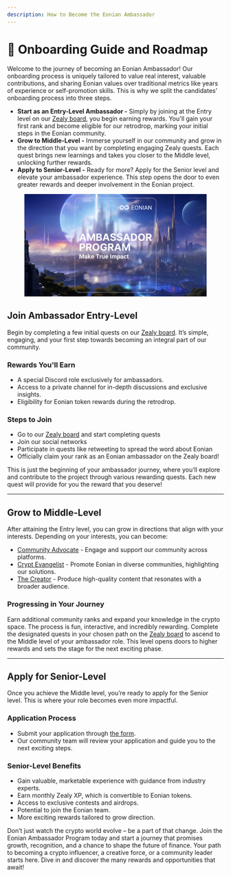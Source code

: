 ```yaml
---
description: How to Become the Eonian Ambassador
---
```


# 🚀 Onboarding Guide and Roadmap

Welcome to the journey of becoming an Eonian Ambassador! Our onboarding process is uniquely tailored to value real interest, valuable contributions, and sharing Eonian values over traditional metrics like years of experience or self-promotion skills. This is why we split the candidates’ onboarding process into three steps.

* **Start as an Entry-Level Ambassador -** Simply by joining at the Entry level on our [Zealy board](https://zealy.io/c/eoniandao/questboard), you begin earning rewards. You'll gain your first rank and become eligible for our retrodrop, marking your initial steps in the Eonian community.
* **Grow to Middle-Level -** Immerse yourself in our community and grow in the direction that you want by completing engaging Zealy quests. Each quest brings new learnings and takes you closer to the Middle level, unlocking further rewards.
* **Apply to Senior-Level -** Ready for more? Apply for the Senior level and elevate your ambassador experience. This step opens the door to even greater rewards and deeper involvement in the Eonian project.

<div data-full-width="true">

<figure><img src="../.gitbook/assets/Ambassador Program Cover.png" alt=""><figcaption></figcaption></figure>

</div>

## Join Ambassador Entry-Level

Begin by completing a few initial quests on our [Zealy board](https://zealy.io/c/eoniandao/questboard). It’s simple, engaging, and your first step towards becoming an integral part of our community.

### **Rewards You'll Earn**

* A special Discord role exclusively for ambassadors.
* Access to a private channel for in-depth discussions and exclusive insights.
* Eligibility for Eonian token rewards during the retrodrop.

### **Steps to Join**

* Go to our [Zealy board](https://zealy.io/c/eoniandao/questboard) and start completing quests
* Join our social networks
* Participate in quests like retweeting to spread the word about Eonian
* Officially claim your rank as an Eonian ambassador on the Zealy board!

This is just the beginning of your ambassador journey, where you’ll explore and contribute to the project through various rewarding quests. Each new quest will provide for you the reward that you deserve!

***

## Grow to Middle-Level

After attaining the Entry level, you can grow in directions that align with your interests. Depending on your interests, you can become:

* [Community Advocate](the-ambassador-roles/community-advocate.md) - Engage and support our community across platforms.
* [Crypt Evangelist](the-ambassador-roles/crypto-evangelist.md) - Promote Eonian in diverse communities, highlighting our solutions.
* [The Creator](the-ambassador-roles/the-creator.md) - Produce high-quality content that resonates with a broader audience.

### **Progressing in Your Journey**

Earn additional community ranks and expand your knowledge in the crypto space. The process is fun, interactive, and incredibly rewarding. Complete the designated quests in your chosen path on the [Zealy board](https://zealy.io/c/eoniandao/questboard) to ascend to the Middle level of your ambassador role. This level opens doors to higher rewards and sets the stage for the next exciting phase.

***

## Apply for Senior-Level

Once you achieve the Middle level, you’re ready to apply for the Senior level. This is where your role becomes even more impactful.

### **Application Process**

* Submit your application through [the form](https://sx81kqc7w2z.typeform.com/to/Ic6EwjjP).
* Our community team will review your application and guide you to the next exciting steps.

### **Senior-Level Benefits**

* Gain valuable, marketable experience with guidance from industry experts.
* Earn monthly Zealy XP, which is convertible to Eonian tokens.
* Access to exclusive contests and airdrops.
* Potential to join the Eonian team.
* More exciting rewards tailored to grow direction.

Don’t just watch the crypto world evolve – be a part of that change. Join the Eonian Ambassador Program today and start a journey that promises growth, recognition, and a chance to shape the future of finance. Your path to becoming a crypto influencer, a creative force, or a community leader starts here. Dive in and discover the many rewards and opportunities that await!
